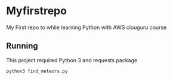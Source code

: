 # Myfirstrepo
My First repo to while learning Python with AWS clouguru course

## Running
This project required Python 3 and requests package

`python3 find_meteors.py`